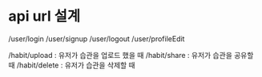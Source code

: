 # api url 설계

/user/login
/user/signup
/user/logout
/user/profileEdit

/habit/upload : 유저가 습관을 업로드 했을 때
/habit/share : 유저가 습관을 공유할 때
/habit/delete : 유저가 습관을 삭제할 때
